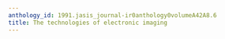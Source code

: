 ```yaml
---
anthology_id: 1991.jasis_journal-ir0anthology0volumeA42A8.6
title: The technologies of electronic imaging
---
```

